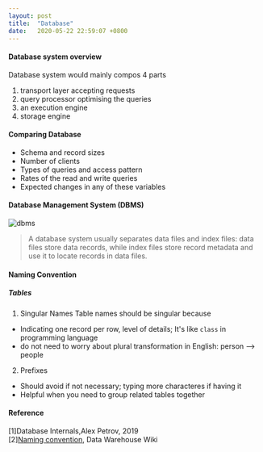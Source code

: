 ```yaml
---
layout: post
title:  "Database"
date:   2020-05-22 22:59:07 +0800
---
```

#### Database system overview

Database system would mainly compos 4 parts

1. transport layer accepting requests
2. query processor optimising the queries
3. an execution engine
4. storage engine

#### Comparing Database

- Schema and record sizes
- Number of clients
- Types of queries and access pattern
- Rates of the read and write queries
- Expected changes in any of these variables

#### Database Management System (DBMS)

![dbms]({{site.baseurl}}/resources/dbms.png)

> A database system usually separates data files and index files: data files store data records, while index files store record metadata and use it to locate records in data files.


#### Naming Convention

##### Tables

1. Singular Names
Table names should be singular because

- Indicating one record per row, level of details; It's like `class` in programming language
- do not need to worry about plural transformation in English: person --> people

2. Prefixes

- Should avoid if not necessary; typing more characteres if having it
- Helpful when you need to group related tables together

#### Reference

[1]Database Internals,Alex Petrov, 2019 <br>
[2][Naming convention](http://en.dwhwiki.info/templates/process/naming_conventions), Data Warehouse Wiki